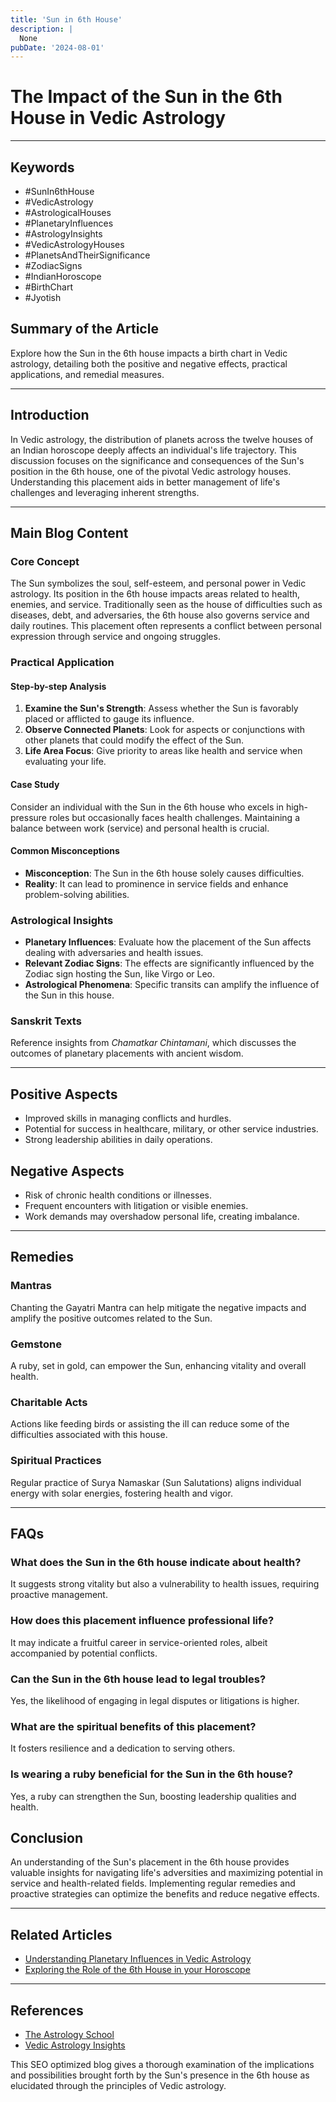 ```yaml
---
title: 'Sun in 6th House'
description: |
  None
pubDate: '2024-08-01'
---
```


# The Impact of the Sun in the 6th House in Vedic Astrology

---

## Keywords
- #SunIn6thHouse
- #VedicAstrology
- #AstrologicalHouses
- #PlanetaryInfluences
- #AstrologyInsights
- #VedicAstrologyHouses
- #PlanetsAndTheirSignificance
- #ZodiacSigns
- #IndianHoroscope
- #BirthChart
- #Jyotish

## Summary of the Article
Explore how the Sun in the 6th house impacts a birth chart in Vedic astrology, detailing both the positive and negative effects, practical applications, and remedial measures.

---

## Introduction
In Vedic astrology, the distribution of planets across the twelve houses of an Indian horoscope deeply affects an individual's life trajectory. This discussion focuses on the significance and consequences of the Sun's position in the 6th house, one of the pivotal Vedic astrology houses. Understanding this placement aids in better management of life's challenges and leveraging inherent strengths.

---

## Main Blog Content

### Core Concept 
The Sun symbolizes the soul, self-esteem, and personal power in Vedic astrology. Its position in the 6th house impacts areas related to health, enemies, and service. Traditionally seen as the house of difficulties such as diseases, debt, and adversaries, the 6th house also governs service and daily routines. This placement often represents a conflict between personal expression through service and ongoing struggles.

### Practical Application
#### Step-by-step Analysis
1. **Examine the Sun's Strength**: Assess whether the Sun is favorably placed or afflicted to gauge its influence.
2. **Observe Connected Planets**: Look for aspects or conjunctions with other planets that could modify the effect of the Sun.
3. **Life Area Focus**: Give priority to areas like health and service when evaluating your life.

#### Case Study
Consider an individual with the Sun in the 6th house who excels in high-pressure roles but occasionally faces health challenges. Maintaining a balance between work (service) and personal health is crucial.

#### Common Misconceptions
- **Misconception**: The Sun in the 6th house solely causes difficulties.
- **Reality**: It can lead to prominence in service fields and enhance problem-solving abilities.

### Astrological Insights
- **Planetary Influences**: Evaluate how the placement of the Sun affects dealing with adversaries and health issues.
- **Relevant Zodiac Signs**: The effects are significantly influenced by the Zodiac sign hosting the Sun, like Virgo or Leo.
- **Astrological Phenomena**: Specific transits can amplify the influence of the Sun in this house.

### Sanskrit Texts
Reference insights from *Chamatkar Chintamani*, which discusses the outcomes of planetary placements with ancient wisdom.

---

## Positive Aspects
- Improved skills in managing conflicts and hurdles.
- Potential for success in healthcare, military, or other service industries.
- Strong leadership abilities in daily operations.

## Negative Aspects
- Risk of chronic health conditions or illnesses.
- Frequent encounters with litigation or visible enemies.
- Work demands may overshadow personal life, creating imbalance.

---

## Remedies
### Mantras
Chanting the Gayatri Mantra can help mitigate the negative impacts and amplify the positive outcomes related to the Sun.
### Gemstone
A ruby, set in gold, can empower the Sun, enhancing vitality and overall health.
### Charitable Acts
Actions like feeding birds or assisting the ill can reduce some of the difficulties associated with this house.
### Spiritual Practices
Regular practice of Surya Namaskar (Sun Salutations) aligns individual energy with solar energies, fostering health and vigor.

---

## FAQs
### What does the Sun in the 6th house indicate about health?
It suggests strong vitality but also a vulnerability to health issues, requiring proactive management.
### How does this placement influence professional life?
It may indicate a fruitful career in service-oriented roles, albeit accompanied by potential conflicts.
### Can the Sun in the 6th house lead to legal troubles?
Yes, the likelihood of engaging in legal disputes or litigations is higher.
### What are the spiritual benefits of this placement?
It fosters resilience and a dedication to serving others.
### Is wearing a ruby beneficial for the Sun in the 6th house?
Yes, a ruby can strengthen the Sun, boosting leadership qualities and health.

## Conclusion
An understanding of the Sun's placement in the 6th house provides valuable insights for navigating life's adversities and maximizing potential in service and health-related fields. Implementing regular remedies and proactive strategies can optimize the benefits and reduce negative effects.

---

## Related Articles
- [Understanding Planetary Influences in Vedic Astrology](#)
- [Exploring the Role of the 6th House in your Horoscope](#)

---

## References
- [The Astrology School](https://theastroschool.com/)
- [Vedic Astrology Insights](https://vedicastrologyinsights.com/)

This SEO optimized blog gives a thorough examination of the implications and possibilities brought forth by the Sun's presence in the 6th house as elucidated through the principles of Vedic astrology.